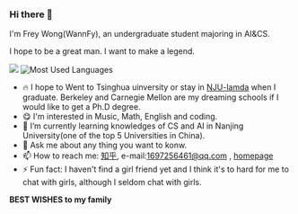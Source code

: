 ### Hi there 👋
I'm Frey Wong(WannFy), an undergraduate student majoring in AI&CS.

I hope to be a great man. I want to make a legend.

![](https://github-readme-stats.vercel.app/api?username=WannaFy&theme=dark)
![Most Used Languages](https://github-readme-stats.vercel.app/api/top-langs/?username=WannaFy&theme=dark)

- 🔥 I hope to Went to Tsinghua uinversity or stay in [NJU-lamda](https://www.lamda.nju.edu.cn/CH.MainPage.ashx) when I graduate. Berkeley and Carnegie Mellon are my dreaming schools if I would like to get a Ph.D degree.
- 😋 I'm interested in Music, Math, English and coding.
- 🌱 I’m currently learning knowledges of CS and AI in Nanjing University(one of the top 5 Universities in China). 
- 💬 Ask me about any thing you want to konw.
- 📫 How to reach me: [知乎](https://www.zhihu.com/people/tian-cai-68-16), e-mail:1697256461@qq.com , [homepage](https://WannaFy.github.io) 
- ⚡ Fun fact: I haven't find a girl friend yet and I think it's to hard for me to chat with girls, although I seldom chat with girls.


**BEST WISHES to my family**
<!--
**WannaFy/WannaFy** is a ✨ _special_ ✨ repository because its `README.md` (this file) appears on your GitHub profile.
Here are some ideas to get you started:

![](https://github-readme-stats.vercel.app/api?username=WannaFy&theme=dark)

- 🔭 I’m currently working on PA and Labs.
- 😋 I'm interested in Music, Math and coding.
- 🌱 I’m currently learning knowledges of CS and AI in Nanjing University(one of the top 7 Universities in China). 
- 👯 I’m looking to collaborate on ...
- 🤔 I’m looking for help with ...
- 💬 Ask me about any thing you want to konw.
- 📫 How to reach me: [知乎](https://www.zhihu.com/people/tian-cai-68-16),[homepage](https://WannaFy.github.io) 
- 😄 Pronouns: ...
- ⚡ Fun fact: ...
-->
